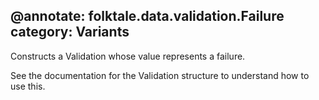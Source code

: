 @annotate: folktale.data.validation.Failure
category: Variants
---

Constructs a Validation whose value represents a failure.

See the documentation for the Validation structure to understand how to use this.
